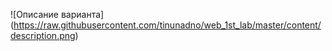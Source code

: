 
   ![Описание варианта]
(https://raw.githubusercontent.com/tinunadno/web_1st_lab/master/content/description.png)
